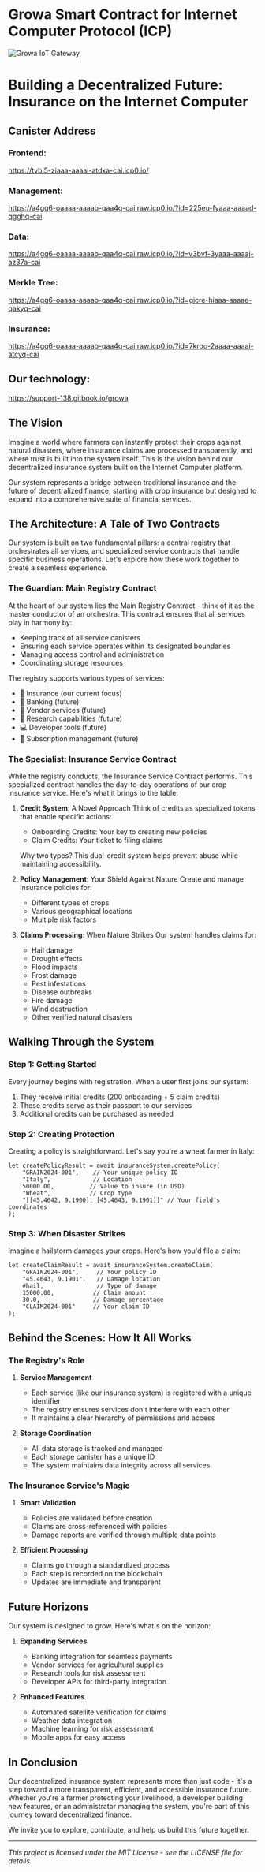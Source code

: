 # Growa Smart Contract for Internet Computer Protocol (ICP)

![Growa IoT Gateway](Cohort2024.jpg)

# Building a Decentralized Future: Insurance on the Internet Computer

## Canister Address

### Frontend:
https://tvbi5-ziaaa-aaaai-atdxa-cai.icp0.io/

### Management: 
https://a4gq6-oaaaa-aaaab-qaa4q-cai.raw.icp0.io/?id=225eu-fyaaa-aaaad-qgghq-cai 

### Data: 
https://a4gq6-oaaaa-aaaab-qaa4q-cai.raw.icp0.io/?id=v3bvf-3yaaa-aaaaj-az37a-cai 

### Merkle Tree: 
https://a4gq6-oaaaa-aaaab-qaa4q-cai.raw.icp0.io/?id=gicre-hiaaa-aaaae-qakyq-cai 

### Insurance: 
https://a4gq6-oaaaa-aaaab-qaa4q-cai.raw.icp0.io/?id=7kroo-2aaaa-aaaai-atcyq-cai 

## Our technology:
https://support-138.gitbook.io/growa


## The Vision

Imagine a world where farmers can instantly protect their crops against natural disasters, where insurance claims are processed transparently, and where trust is built into the system itself. This is the vision behind our decentralized insurance system built on the Internet Computer platform.

Our system represents a bridge between traditional insurance and the future of decentralized finance, starting with crop insurance but designed to expand into a comprehensive suite of financial services.

## The Architecture: A Tale of Two Contracts

Our system is built on two fundamental pillars: a central registry that orchestrates all services, and specialized service contracts that handle specific business operations. Let's explore how these work together to create a seamless experience.

### The Guardian: Main Registry Contract

At the heart of our system lies the Main Registry Contract - think of it as the master conductor of an orchestra. This contract ensures that all services play in harmony by:

- Keeping track of all service canisters
- Ensuring each service operates within its designated boundaries
- Managing access control and administration
- Coordinating storage resources

The registry supports various types of services:
- 🌾 Insurance (our current focus)
- 🏦 Banking (future)
- 🏪 Vendor services (future)
- 🔬 Research capabilities (future)
- 💻 Developer tools (future)
- 📅 Subscription management (future)

### The Specialist: Insurance Service Contract

While the registry conducts, the Insurance Service Contract performs. This specialized contract handles the day-to-day operations of our crop insurance service. Here's what it brings to the table:

1. **Credit System**: A Novel Approach
   Think of credits as specialized tokens that enable specific actions:
   - Onboarding Credits: Your key to creating new policies
   - Claim Credits: Your ticket to filing claims
   
   Why two types? This dual-credit system helps prevent abuse while maintaining accessibility.

2. **Policy Management**: Your Shield Against Nature
   Create and manage insurance policies for:
   - Different types of crops
   - Various geographical locations
   - Multiple risk factors

3. **Claims Processing**: When Nature Strikes
   Our system handles claims for:
   - Hail damage
   - Drought effects
   - Flood impacts
   - Frost damage
   - Pest infestations
   - Disease outbreaks
   - Fire damage
   - Wind destruction
   - Other verified natural disasters

## Walking Through the System

### Step 1: Getting Started

Every journey begins with registration. When a user first joins our system:
1. They receive initial credits (200 onboarding + 5 claim credits)
2. These credits serve as their passport to our services
3. Additional credits can be purchased as needed

### Step 2: Creating Protection

Creating a policy is straightforward. Let's say you're a wheat farmer in Italy:

```motoko
let createPolicyResult = await insuranceSystem.createPolicy(
    "GRAIN2024-001",    // Your unique policy ID
    "Italy",            // Location
    50000.00,          // Value to insure (in USD)
    "Wheat",           // Crop type
    "[[45.4642, 9.1900], [45.4643, 9.1901]]" // Your field's coordinates
);
```

### Step 3: When Disaster Strikes

Imagine a hailstorm damages your crops. Here's how you'd file a claim:

```motoko
let createClaimResult = await insuranceSystem.createClaim(
    "GRAIN2024-001",     // Your policy ID
    "45.4643, 9.1901",   // Damage location
    #hail,               // Type of damage
    15000.00,           // Claim amount
    30.0,               // Damage percentage
    "CLAIM2024-001"     // Your claim ID
);
```

## Behind the Scenes: How It All Works

### The Registry's Role

1. **Service Management**
   - Each service (like our insurance system) is registered with a unique identifier
   - The registry ensures services don't interfere with each other
   - It maintains a clear hierarchy of permissions and access

2. **Storage Coordination**
   - All data storage is tracked and managed
   - Each storage canister has a unique ID
   - The system maintains data integrity across all services

### The Insurance Service's Magic

1. **Smart Validation**
   - Policies are validated before creation
   - Claims are cross-referenced with policies
   - Damage reports are verified through multiple data points

2. **Efficient Processing**
   - Claims go through a standardized process
   - Each step is recorded on the blockchain
   - Updates are immediate and transparent

## Future Horizons

Our system is designed to grow. Here's what's on the horizon:

1. **Expanding Services**
   - Banking integration for seamless payments
   - Vendor services for agricultural supplies
   - Research tools for risk assessment
   - Developer APIs for third-party integration

2. **Enhanced Features**
   - Automated satellite verification for claims
   - Weather data integration
   - Machine learning for risk assessment
   - Mobile apps for easy access

## In Conclusion

Our decentralized insurance system represents more than just code - it's a step toward a more transparent, efficient, and accessible insurance future. Whether you're a farmer protecting your livelihood, a developer building new features, or an administrator managing the system, you're part of this journey toward decentralized finance.

We invite you to explore, contribute, and help us build this future together.

---

*This project is licensed under the MIT License - see the LICENSE file for details.*
